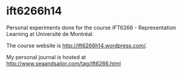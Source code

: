 ift6266h14
==========

Personal experiments done for the course IFT6266 - Representation Learning at Université de Montréal.

The course website is http://ift6266h14.wordpress.com/.

My personal journal is hosted at http://www.seaandsailor.com/tag/ift6266.html
